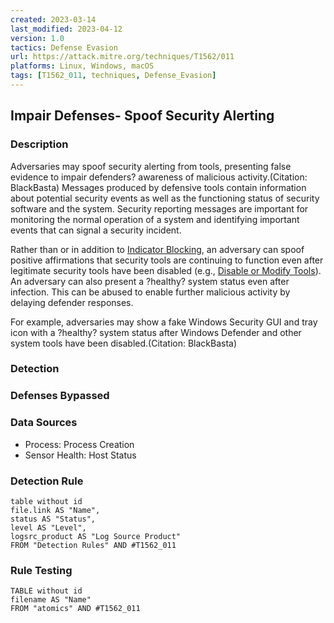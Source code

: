 ```yaml
---
created: 2023-03-14
last_modified: 2023-04-12
version: 1.0
tactics: Defense Evasion
url: https://attack.mitre.org/techniques/T1562/011
platforms: Linux, Windows, macOS
tags: [T1562_011, techniques, Defense_Evasion]
---
```


## Impair Defenses- Spoof Security Alerting

### Description

Adversaries may spoof security alerting from tools, presenting false evidence to impair defenders? awareness of malicious activity.(Citation: BlackBasta) Messages produced by defensive tools contain information about potential security events as well as the functioning status of security software and the system. Security reporting messages are important for monitoring the normal operation of a system and identifying important events that can signal a security incident.

Rather than or in addition to [Indicator Blocking](https://attack.mitre.org/techniques/T1562/006), an adversary can spoof positive affirmations that security tools are continuing to function even after legitimate security tools have been disabled (e.g., [Disable or Modify Tools](https://attack.mitre.org/techniques/T1562/001)). An adversary can also present a ?healthy? system status even after infection. This can be abused to enable further malicious activity by delaying defender responses.

For example, adversaries may show a fake Windows Security GUI and tray icon with a ?healthy? system status after Windows Defender and other system tools have been disabled.(Citation: BlackBasta)

### Detection



### Defenses Bypassed



### Data Sources

  - Process: Process Creation
  -  Sensor Health: Host Status
### Detection Rule

```dataview
table without id
file.link AS "Name",
status AS "Status",
level AS "Level",
logsrc_product AS "Log Source Product"
FROM "Detection Rules" AND #T1562_011
```

### Rule Testing

```dataview
TABLE without id
filename AS "Name"
FROM "atomics" AND #T1562_011
```
